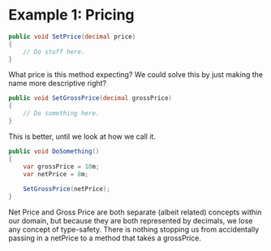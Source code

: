 # Example 1: Pricing

```csharp
public void SetPrice(decimal price)
{
    // Do stuff here.
}
```

What price is this method expecting? We could solve this by just making the name more descriptive right?

```csharp
public void SetGrossPrice(decimal grossPrice)
{
    // Do something here.
}
```

This is better, until we look at how we call it.

```csharp
public void DoSomething()
{
    var grossPrice = 10m;
    var netPrice = 8m;
    
    SetGrossPrice(netPrice);
}
```
Net Price and Gross Price are both separate (albeit related) concepts within our domain, but because they are both represented by decimals, we lose any concept of type-safety. There is nothing stopping us from accidentally passing in a netPrice to a method that takes a grossPrice.
